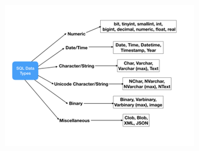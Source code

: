 <p align='center'><img src='https://github.com/VanHakobyan/ISTC_Coding_School/blob/master/ISTC.FourthStage.Database/Getting%20Started%20With%20SQL.DataTypes/sql-data-types.png?raw=true'></p>
